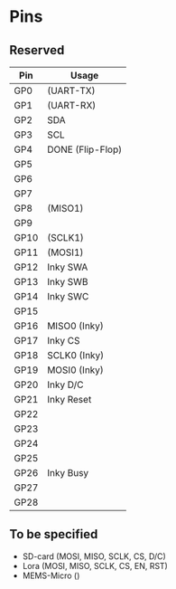 Pins
====


Reserved
--------

| Pin  | Usage
|------|------
| GP0  | (UART-TX)
| GP1  | (UART-RX)
| GP2  | SDA
| GP3  | SCL
| GP4  | DONE (Flip-Flop)
| GP5  | 
| GP6  | 
| GP7  | 
| GP8  | (MISO1)
| GP9  | 
| GP10 | (SCLK1)
| GP11 | (MOSI1)
| GP12 | Inky SWA
| GP13 | Inky SWB
| GP14 | Inky SWC
| GP15 | 
| GP16 | MISO0 (Inky)
| GP17 | Inky CS
| GP18 | SCLK0 (Inky)
| GP19 | MOSI0 (Inky)
| GP20 | Inky D/C
| GP21 | Inky Reset
| GP22 | 
| GP23 | 
| GP24 | 
| GP25 | 
| GP26 | Inky Busy
| GP27 | 
| GP28 | 



To be specified
---------------

- SD-card (MOSI, MISO, SCLK, CS, D/C)
- Lora (MOSI, MISO, SCLK, CS, EN, RST) 
- MEMS-Micro ()
